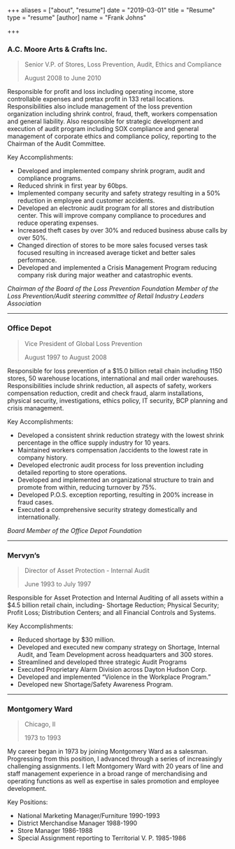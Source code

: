 +++
aliases = ["about", "resume"]
date = "2019-03-01"
title = "Resume"
type = "resume"
[author]
name = "Frank Johns"

+++
### A.C. Moore Arts & Crafts Inc.

> Senior V.P. of Stores, Loss Prevention, Audit, Ethics and Compliance
>
> August 2008 to June 2010

Responsible for profit and loss including operating income, store controllable expenses and pretax profit in 133 retail locations. Responsibilities also include management of the loss prevention organization including shrink control, fraud, theft, workers compensation and general liability. Also responsible for strategic development and execution of audit program including SOX compliance and general management of corporate ethics and compliance policy, reporting to the Chairman of the Audit Committee.

Key Accomplishments:

* Developed and implemented company shrink program, audit and compliance programs.
* Reduced shrink in first year by 60bps.
* Implemented company security and safety strategy resulting in a 50% reduction in employee and customer accidents.
* Developed an electronic audit program for all stores and distribution center. This will improve company compliance to procedures and reduce operating expenses.
* Increased theft cases by over 30% and reduced business abuse calls by over 50%.
* Changed direction of stores to be more sales focused verses task focused resulting in increased average ticket and better sales performance.
* Developed and implemented a Crisis Management Program reducing company risk during major weather and catastrophic events.

_Chairman of the Board of the Loss Prevention Foundation_
_Member of the Loss Prevention/Audit steering committee of Retail Industry Leaders Association_

***

### Office Depot

> Vice President of Global Loss Prevention
>
> August 1997 to August 2008

Responsible for loss prevention of a $15.0 billion retail chain including 1150 stores, 50 warehouse locations, international and mail order warehouses. Responsibilities include shrink reduction, all aspects of safety, workers compensation reduction, credit and check fraud, alarm installations, physical security, investigations, ethics policy, IT security, BCP planning and crisis management.

Key Accomplishments:

* Developed a consistent shrink reduction strategy with the lowest shrink percentage in the office supply industry for 10 years.
* Maintained workers compensation /accidents to the lowest rate in company history.
* Developed electronic audit process for loss prevention including detailed reporting to store operations.
* Developed and implemented an organizational structure to train and promote from within, reducing turnover by 75%.
* Developed P.O.S. exception reporting, resulting in 200% increase in fraud cases.
* Executed a comprehensive security strategy domestically and internationally.

_Board Member of the Office Depot Foundation_

***

### Mervynʼs

> Director of Asset Protection - Internal Audit
>
> June 1993 to July 1997

Responsible for Asset Protection and Internal Auditing of all assets within a $4.5 billion retail chain, including- Shortage Reduction; Physical Security; Profit Loss; Distribution Centers; and all Financial Controls and Systems.

Key Accomplishments:

* Reduced shortage by $30 million.
* Developed and executed new company strategy on Shortage, Internal Audit, and Team Development across headquarters and 300 stores.
* Streamlined and developed three strategic Audit Programs
* Executed Proprietary Alarm Division across Dayton Hudson Corp.
* Developed and implemented “Violence in the Workplace Program.”
* Developed new Shortage/Safety Awareness Program.

***

### Montgomery Ward

> Chicago, Il
>
> 1973 to 1993

My career began in 1973 by joining Montgomery Ward as a salesman. Progressing from this position, I advanced through a series of increasingly challenging assignments. I left Montgomery Ward with 20 years of line and staff management experience in a broad range of merchandising and operating functions as well as expertise in sales promotion and employee development.

Key Positions:

* National Marketing Manager/Furniture 1990-1993
* District Merchandise Manager 1988-1990
* Store Manager 1986-1988
* Special Assignment reporting to Territorial V. P. 1985-1986